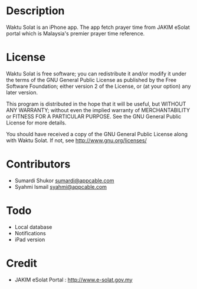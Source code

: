 # Description

Waktu Solat is an iPhone app. The app fetch prayer time from JAKIM eSolat portal which is Malaysia's premier prayer time reference. 

# License

Waktu Solat is free software; you can redistribute it and/or modify it under the terms of the GNU General Public License as published by the Free Software Foundation; either version 2 of the License, or (at your option) any later version.

This program is distributed in the hope that it will be useful, but WITHOUT ANY WARRANTY; without even the implied warranty of MERCHANTABILITY or FITNESS FOR A PARTICULAR PURPOSE. See the GNU General Public License for more details.

You should have received a copy of the GNU General Public License along with Waktu Solat. If not, see <http://www.gnu.org/licenses/>

# Contributors

- Sumardi Shukor <sumardi@appcable.com>
- Syahmi Ismail <syahmi@appcable.com>

# Todo

- Local database
- Notifications
- iPad version

# Credit

- JAKIM eSolat Portal : http://www.e-solat.gov.my

